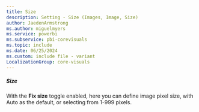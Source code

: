 ```yaml
---
title: Size
description: Setting - Size (Images, Image, Size)
author: JaedenArmstrong
ms.author: miguelmyers
ms.service: powerbi
ms.subservice: pbi-corevisuals
ms.topic: include
ms.date: 06/25/2024
ms.custom: include file - variant
LocalizationGroup: core-visuals
---
```

##### Size

With the **Fix size** toggle enabled, here you can define image pixel size, with Auto as the default, or selecting from 1-999 pixels.
